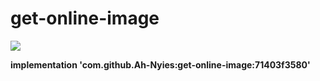 # get-online-image

[![](https://jitpack.io/v/Ah-Nyies/get-online-image.svg)](https://jitpack.io/#Ah-Nyies/get-online-image)

<strong>implementation 'com.github.Ah-Nyies:get-online-image:71403f3580'</strong>
